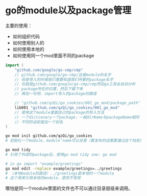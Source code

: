 # go的module以及package管理
主要的使用：  
* 如何组织代码
* 如何使用别人的
* 如何使用本地的
* 如何使用同一个mod里面不同的package
```go
import (
    "github.com/google/go-cmp/cmp"
    // github.com/google/go-cmp/这是module的名字
    // 但是导入的时候我们需要知道我们所要的package名字
    // 也就是github.com/google/go-cmp/cmp然后go工具会自动分析
    // package所在的位置，然后下载下来
    // 再加一句吧，import导入的package的路径

    // "github.com/qzQi/go_cookies/001_go_mod/package_path"
    lib001 "github.com/qzQi/go_cookies/001_go_mod"
    // 使用这个module里面自己的package的导入方法
    // 一个dictionary一个package，一般dirName与packageName相同
    // 不同的话前面加一个别名
)
```

```bash
go mod init github.com/qzQi/go_cookies
# 初始化一个module，module’name可以任意（要发布的话需要通过这个找到）

go mod tidy
# 引用了外部的package后，使用go mod tidy see: go mod

# in go import "example/greetings"
go mod edit -replace example/greetings=../greetings
# （本地module的路径）../greetings是本地的一个module
# 这个用来引用本地的module，感觉不常用
```

哪怕是同一个module里面的文件也不可以通过目录层级来调用。